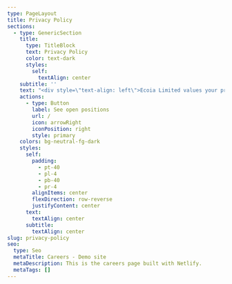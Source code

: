 ```yaml
---
type: PageLayout
title: Privacy Policy
sections:
  - type: GenericSection
    title:
      type: TitleBlock
      text: Privacy Policy
      color: text-dark
      styles:
        self:
          textAlign: center
    subtitle: ''
    text: "<div style=\"text-align: left\">Ecoia Limited values your privacy. We collect and use personal data only as described here, ensuring compliance with legal obligations and your rights.By using our website ([www.ecoia.co.uk](https://www.ecoia.co.uk)) and services, you agree to this policy.**1. About Us****Company:** Ecoia Limited**Registered in England:** Company No. 16252074**Address:** 76 Cranmore Place, Bath, England, BA2 2UP, United Kingdom**Data Protection Officer:** Louis Fabrice Sterling-Snell**Email:** <hello@ecoia.co.uk>**2. Scope of This Policy**This policy applies to your use of our website and services. We may provide links to third-party websites, but we are not responsible for their data practices.**3. What is Personal Data?**Under the UK GDPR and the Data Protection Act 2018, personal data is any information that identifies an individual, including names, email addresses, and online identifiers.**4. Your Rights**Under data protection law, you have the right to:*   **Be informed** about how we use your personal data.\n\n*   **Access** your personal data (see Section 12).\n\n*   **Rectify** inaccurate or incomplete personal data.\n\n*   **Request deletion** of your personal data (“right to be forgotten”).\n\n*   **Restrict processing** of your data.\n\n*   **Object** to data processing for certain purposes.\n\n*   **Withdraw consent** at any time.\n\n*   **Request data portability** to transfer your data elsewhere.For more details, contact us at <hello@ecoia.co.uk>.**5. Data We Collect**We collect personal data only when voluntarily provided, such as:**Contact details:** Name, email, etc.**Interaction data:** When you contact us for services or inquiries.We do **not** collect sensitive data, children’s data, or criminal record information.**6. How We Use Your Data**We process personal data lawfully and only for the purpose it was provided, such as:*   Providing our services.\n\n*   Responding to inquiries.\n\n*   Compliance with legal obligations.**7. Data Retention**We retain your personal data only as long as necessary for the original purpose of collection.**8. Data Storage and Security**Your data is stored securely in the UK and protected under the Data Protection Legislation.**9. Data Sharing**We do **not** share your data with third parties unless:Required by law\\.As part of a business transfer or acquisition.**10. Controlling Your Data**You can manage your data preferences, including opting out of direct marketing. To update your preferences, contact <hello@ecoia.co.uk>.**11. Withholding Information**You can access our website without providing personal data. You may also control cookies (see Section 13).**12. Accessing Your Data**You can request access to your personal data through a **Subject Access Request** by emailing us at <hello@ecoia.co.uk>. We typically respond within one month.**13. Cookies**We use cookies to enhance user experience. You can manage cookie preferences through your browser settings.**14. Contact Us**For privacy-related inquiries:\U0001F4E7 **Email:** <hello@ecoia.co.uk> **Address:** 76 Cranmore Place, Bath, England, BA2 2UP, United Kingdom**15. Changes to This Policy**We may update this Privacy Policy. Changes will be posted on our website, and continued use of our site implies acceptance.*Last updated: 11 March 2025*</div>\n\n"
    actions:
      - type: Button
        label: See open positions
        url: /
        icon: arrowRight
        iconPosition: right
        style: primary
    colors: bg-neutral-fg-dark
    styles:
      self:
        padding:
          - pt-40
          - pl-4
          - pb-40
          - pr-4
        alignItems: center
        flexDirection: row-reverse
        justifyContent: center
      text:
        textAlign: center
      subtitle:
        textAlign: center
slug: privacy-policy
seo:
  type: Seo
  metaTitle: Careers - Demo site
  metaDescription: This is the careers page built with Netlify.
  metaTags: []
---
```

